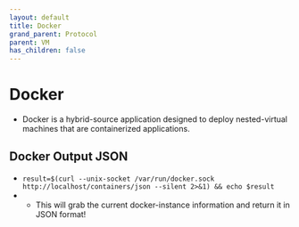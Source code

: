 ```yaml
---
layout: default
title: Docker
grand_parent: Protocol
parent: VM
has_children: false
---
```

# Docker
- Docker is a hybrid-source application designed to deploy nested-virtual machines that are containerized applications.  


## Docker Output JSON
- `result=$(curl --unix-socket /var/run/docker.sock http://localhost/containers/json --silent 2>&1) && echo $result`
- - This will grab the current docker-instance information and return it in JSON format! 